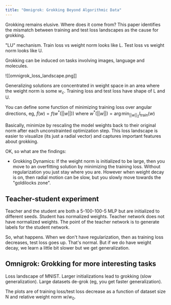 ```yaml
---
title: "Omnigrok: Grokking Beyond Algorithmic Data"
---
```


Grokking remains elusive. Where does it come from? This paper identifies the mismatch between training and test loss landscapes as the cause for grokking.

"LU" mechanism. Train loss vs weight norm looks like L. Test loss vs weight norm looks like U.

Grokking can be induced on tasks involving images, language and molecules.

![[omnigrok_loss_landscape.png]]

Generalizing solutions are concentrated in weight space in an area where the weight norm is some $w_c$. Training loss and test loss have shape of L and U.

You can define some function of minimizing training loss over angular directions, eg, $\tilde f(w) = f(w^*(||w||))$ where $w^*(||w||) = \arg \min_{||w||_2} l_{\text{train}}(w)$

Basically, minimize by rescaling the model weights back to their original norm after each unconstrainted optimization step. This loss landscape is easier to visualize (its just a radial vector) and captures important features about grokking.

OK, so what are the findings:

 - Grokking Dynamics: If the weight norm is initialized to be large, then you move to an overfitting solution by minimizing the training loss. Without regularization you just stay where you are. However when weight decay is on, then radial motion can be slow, but you slowly move towards the "goldilocks zone".


## Teacher-student experiment

Teacher and the student are both a 5-100-100-5 MLP but are initialized to different seeds. Student has normalized weights. Teacher network does not have normalized weights. The point of the teacher network is to generate labels for the student network.

So, what happens. When we don't have regularization, then as training loss decreases, test loss goes up. That's normal. But if we do have weight decay, we learn a little bit slower but we get generalization.


## Omnigrok: Grokking for more interesting tasks

Loss landscape of MNIST. Larger initializations lead to grokking (slow generalization). Large datasets de-grok (eg, you get faster generalization).

The plots are of training loss/test loss decrease as a function of dataset size N and relative weight norm $w / w_0$.